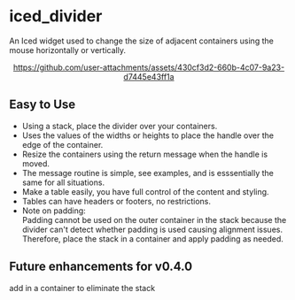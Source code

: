# iced_divider
An Iced widget used to change the size of adjacent containers using the mouse horizontally or vertically.

<div align="center">
  
https://github.com/user-attachments/assets/430cf3d2-660b-4c07-9a23-d7445e43ff1a

</div>

## Easy to Use

* Using a stack, place the divider over your containers.
* Uses the values of the widths or heights to place the handle over the edge of the container.
* Resize the containers using the return message when the handle is moved.
* The message routine is simple, see examples, and is esssentially the same for all situations.
* Make a table easily, you have full control of the content and styling.
* Tables can have headers or footers, no restrictions.
* Note on padding:  
    Padding cannot be used on the outer container in the stack because the divider
    can't detect whether padding is used causing alignment issues.  Therefore, 
    place the stack in a container and apply padding as needed.

## Future enhancements for v0.4.0
add in a container to eliminate the stack
